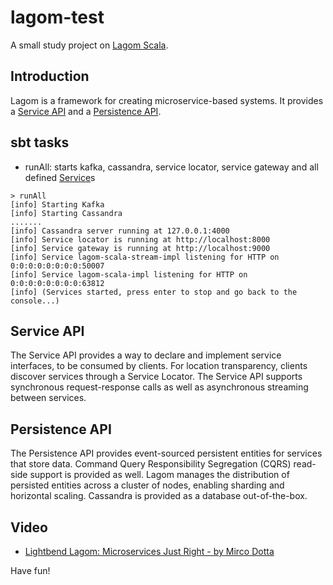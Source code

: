 # lagom-test
A small study project on [Lagom Scala](http://www.lagomframework.com/documentation/1.3.x/java/Home.html).

## Introduction
Lagom is a framework for creating microservice-based systems. It provides a [Service API](http://www.lagomframework.com/documentation/1.3.x/scala/ServiceDescriptors.html) 
and a [Persistence API](http://www.lagomframework.com/documentation/1.3.x/scala/PersistentEntity.html).

## sbt tasks
- runAll: starts kafka, cassandra, service locator, service gateway and all defined [Service](http://www.lagomframework.com/documentation/1.3.x/scala/api/index.html#com.lightbend.lagom.scaladsl.api.Service)s

```
> runAll
[info] Starting Kafka
[info] Starting Cassandra
.......
[info] Cassandra server running at 127.0.0.1:4000
[info] Service locator is running at http://localhost:8000
[info] Service gateway is running at http://localhost:9000
[info] Service lagom-scala-stream-impl listening for HTTP on 0:0:0:0:0:0:0:0:50007
[info] Service lagom-scala-impl listening for HTTP on 0:0:0:0:0:0:0:0:63812
[info] (Services started, press enter to stop and go back to the console...)
```

## Service API
The Service API provides a way to declare and implement service interfaces, to be consumed by clients. 
For location transparency, clients discover services through a Service Locator. The Service API supports 
synchronous request-response calls as well as asynchronous streaming between services.

## Persistence API
The Persistence API provides event-sourced persistent entities for services that store data. Command Query 
Responsibility Segregation (CQRS) read-side support is provided as well. Lagom manages the distribution 
of persisted entities across a cluster of nodes, enabling sharding and horizontal scaling. Cassandra is provided 
as a database out-of-the-box.

## Video
- [Lightbend Lagom: Microservices Just Right - by Mirco Dotta](https://www.youtube.com/watch?v=fRlx_fxar-U)

Have fun!